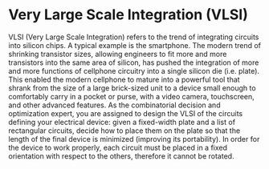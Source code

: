 # Very Large Scale Integration (VLSI)
VLSI (Very Large Scale Integration) refers to the trend of integrating circuits into silicon chips. A typical example is the smartphone. The modern trend of shrinking transistor sizes, allowing engineers to fit more and
more transistors into the same area of silicon, has pushed the integration of
more and more functions of cellphone circuitry into a single silicon die (i.e.
plate). This enabled the modern cellphone to mature into a powerful tool
that shrank from the size of a large brick-sized unit to a device small enough
to comfortably carry in a pocket or purse, with a video camera, touchscreen,
and other advanced features.
As the combinatorial decision and optimization expert, you are assigned
to design the VLSI of the circuits defining your electrical device: given a
fixed-width plate and a list of rectangular circuits, decide how to place them
on the plate so that the length of the final device is minimized (improving its
portability). In order for the device to work properly, each circuit must be
placed in a fixed orientation with respect to the others, therefore it cannot
be rotated.
